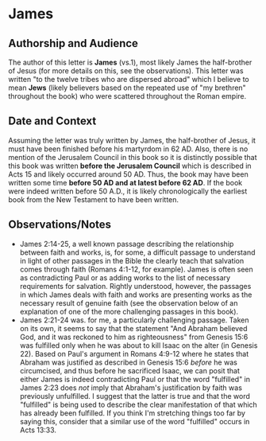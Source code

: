 # James

## Authorship and Audience
The author of this letter is **James** (vs.1), most likely James the half-brother of Jesus (for more details on this, see the observations). This letter was written "to the twelve tribes who are dispersed abroad" which I believe to mean **Jews** (likely believers based on the repeated use of "my brethren" throughout the book) who were scattered throughout the Roman empire.

## Date and Context
Assuming the letter was truly written by James, the half-brother of Jesus, it must have been finished before his martyrdom in 62 AD. Also, there is no mention of the Jerusalem Council in this book so it is distinctly possible that this book was written **before the Jerusalem Council** which is described in Acts 15 and likely occurred around 50 AD. Thus, the book may have been written some time **before 50 AD and at latest before 62 AD**. If the book were indeed written before 50 A.D., it is likely chronologically the earliest book from the New Testament to have been written.

## Observations/Notes
  - James 2:14-25, a well known passage describing the relationship between faith and works, is, for some, a difficult passage to understand in light of other passages in the Bible the clearly teach that salvation comes through faith (Romans 4:1-12, for example). James is often seen as contradicting Paul or as adding works to the list of necessary requirements for salvation. Rightly understood, however, the passages in which James deals with faith and works are presenting works as the necessary result of genuine faith (see the observation below of an explanation of one of the more challenging passages in this book).
  - James 2:21-24 was. for me, a particularly challenging passage. Taken on its own, it seems to say that the statement "And Abraham believed God, and it was reckoned to him as righteousness" from Genesis 15:6 was fulfilled only when he was about to kill Isaac on the alter (in Genesis 22). Based on Paul's argument in Romans 4:9-12 where he states that Abraham was justified as described in Genesis 15:6 *before* he was circumcised, and thus before he sacrificed Isaac, we can posit that either James is indeed contradicting Paul or that the word "fulfilled" in James 2:23 does *not* imply that Abraham's justification by faith was previously unfulfilled. I suggest that the latter is true and that the word "fulfilled" is being used to describe the clear manifestation of that which has already been fulfilled. If you think I'm stretching things too far by saying this, consider that a similar use of the word "fulfilled" occurs in Acts 13:33.
